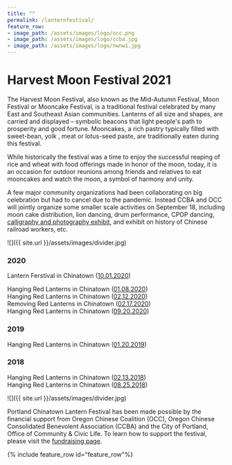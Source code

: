 ```yaml
---
title: ""
permalink: /lanternfestival/
feature_row:
- image_path: /assets/images/logo/occ.png
- image_path: /assets/images/logo/ccba.jpg
- image_path: /assets/images/logo/nwnw1.jpg
---
```


# Harvest Moon Festival 2021  

The Harvest Moon Festival, also known as the Mid-Autumn Festival, Moon Festival or Mooncake Festival, is a traditional festival celebrated by many East and Southeast Asian communities. Lanterns of all size and shapes, are carried and displayed – symbolic beacons that light people's path to prosperity and good fortune. Mooncakes, a rich pastry typically filled with sweet-bean, yolk , meat or lotus-seed paste, are traditionally eaten during this festival.

While historically the festival was a time to enjoy the successful reaping of rice and wheat with food offerings made in honor of the moon, today, it is an occasion for outdoor reunions among friends and relatives to eat mooncakes and watch the moon, a symbol of harmony and unity.

A few major community organizations had been collaborating on big celebration but had to cancel due to the pandemic. Instead CCBA and OCC will jointly organize some smaller scale activities on September 18, including moon cake distribution, lion dancing, drum performance, CPOP dancing, [calligraphy and photography exhibit](https://pdxchinese.org/artexhibit/), and exhibit on history of Chinese railroad workers, etc.

![]({{ site.url }}/assets/images/divider.jpg)

### 2020

Lantern Ferstival in Chinatown ([10.01.2020](https://pdxchinese.org/lantern_festival_2020/))

Hanging Red Lanterns in Chinatown ([01.08.2020](http://pdxchinese.org/chinatown/newyear/2020-01-09-chinatown_lantern_festival_2020a/))  
Hanging Red Lanterns in Chinatown ([02.12.2020](http://pdxchinese.org/chinatown/newyear/2020-01-12-chinatown_lantern_festival_2020b/))  
Removing Red Lanterns in Chinatown ([02.17.2020](http://pdxchinese.org/chinatown/newyear/2020-02-17-lanterns_street_sweeping_photos/))  
Hanging Red Lanterns in Chinatown ([09.20.2020](http://pdxchinese.org/chinatown/newyear/2020-09-20-chinatown_lantern_2020/))  

### 2019

Hanging Red Lanterns in Chinatown ([01.20.2019](http://pdxchinese.org/chinatown/newyear/2019-01-20-red_lanterns_in_chinatown_2019/))

### 2018

Hanging Red Lanterns in Chinatown ([02.13.2018](http://pdxchinese.org/chinatown/newyear/2018-02-13-red_lanterns_in_chinatown_2018/))  
Hanging Red Lanterns in Chinatown ([08.25.2018](http://pdxchinese.org/chinatown/newyear/2018-08-26-lanterns-at-chinatown-midautumn-2018/))  


![]({{ site.url }}/assets/images/divider.jpg)

Portland Chinatown Lantern Festival has been made possible by the financial support from Oregon Chinese Coalition (OCC), Oregon Chinese Consolidated Benevolent Association (CCBA) and the City of Portland, Office of Community & Civic Life. To learn how to support the festival, please visit the [fundraising page](http://pdxchinese.org/chinatown/newyear/2019-09-lantern_fundraising/).

{% include feature_row id="feature_row"%}
